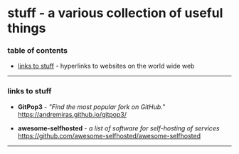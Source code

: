 # stuff - a various collection of useful things  

### table of contents  

* [links to stuff](#links-to-stuff) - hyperlinks to websites on the world wide web  

---  

### links to stuff
* **GitPop3** - *"Find the most popular fork on GitHub."*  
<https://andremiras.github.io/gitpop3/>  

* **awesome-selfhosted** - *a list of software for self-hosting of services*  
<https://github.com/awesome-selfhosted/awesome-selfhosted>

---
